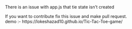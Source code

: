 <p> There is an issue with app.js that tie state isn't created</p>
If you want to contribute fix this issue and make pull request.<br>
demo :- https://lokeshazad10.github.io/Tic-Tac-Toe-game/
